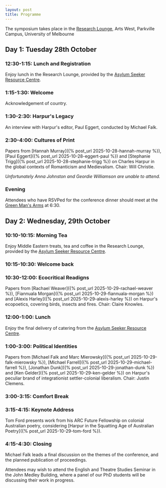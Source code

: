 ```yaml
---
layout: post
title: Programme
---
```


The symposium takes place in the [Research Lounge](https://maps.unimelb.edu.au/point?poi=664876), Arts West, Parkville Campus, University of Melbourne

## Day 1: Tuesday 28th October

### 12:30-1:15: Lunch and Registration

Enjoy lunch in the Research Lounge, provided by the [Asylum Seeker Resource Centre](https://asrc.org.au/).

### 1:15-1:30: Welcome

Acknowledgement of country.

### 1:30-2:30: Harpur's Legacy

An interview with Harpur's editor, Paul Eggert, conducted by Michael Falk.

### 2:30-4:00: Cultures of Print

Papers from [Hannah Murray]({% post_url 2025-10-28-hannah-murray %}), [Paul Eggert]({% post_url 2025-10-28-eggert-paul %}) and [Stephanie Trigg]({% post_url 2025-10-28-stephanie-trigg %}) on Charles Harpur in the global contexts of Romanticism and Medievalism. Chair: Will Christie.

*Unfortunately Anna Johnston and Geordie Williamson are unable to attend.*

### Evening 

Attendees who have RSVPed for the conference dinner should meet at the [Green Man's Arms](https://www.greenmansarms.com.au/) at 6:30.

## Day 2: Wednesday, 29th October

### 10:10-10:15: Morning Tea

Enjoy Middle Eastern treats, tea and coffee in the Research Lounge, provided by the [Asylum Seeker Resource Centre](https://asrc.org.au/).

### 10:15-10:30: Welcome back 

### 10:30-12:00: Ecocritical Readigns

Papers from [Rachael Weaver]({% post_url 2025-10-29-rachael-weaver %}), [Fiannuala Morgan]({% post_url 2025-10-29-fiannuala-morgan %}) and [Alexis Harley]({% post_url 2025-10-29-alexis-harley %}) on Harpur's ecopoetics, covering birds, insects and fires. Chair: Claire Knowles.

### 12:00-1:00: Lunch

Enjoy the final delivery of catering from the [Asylum Seeker Resource Centre](https://asrc.org.au/).

### 1:00-3:00: Political Identities

Papers from [Michael Falk and Marc Mierowsky]({% post_url 2025-10-29-falk-mierowsky %}), [Michael Farrell]({% post_url 2025-10-29-michael-farrell %}), [Jonathan Dunk]({% post_url 2025-10-29-jonathan-dunk %}) and [Ken Gelder]({% post_url 2025-10-29-ken-gelder %}) on Harpur's peculiar brand of integrationist settler-colonial liberalism. Chair: Justin Clemens.

### 3:00-3:15: Comfort Break

### 3:15-4:15: Keynote Address

Tom Ford presents work from his ARC Future Fellowship on colonial Australian poetry, considering [Harpur in the Squatting Age of Australian Poetry]({% post_url 2025-10-29-tom-ford %}).

### 4:15-4:30: Closing

Michael Falk leads a final discussion on the themes of the conference, and the planned publication of proceedings.

Attendees may wish to attend the English and Theatre Studies Seminar in the John Medley Building, where a panel of our PhD students will be discussing their work in progress.
